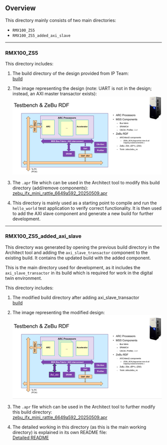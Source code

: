## Overview

This directory mainly consists of two main directories:

- `RMX100_ZS5`
- `RMX100_ZS5_added_axi_slave`

---

### RMX100_ZS5

This directory includes:

1. The build directory of the design provided from IP Team:  
   [build](./RMX100_ZS5/zebu_ifx_mini_rattle_6649a592_20250509/build)

2. The image representing the design (note: UART is not in the design; instead, an AXI master transactor exists):  
   ![original_design](./RMX100_ZS5/zebu_ifx_mini_rattle_6649a592_20250509/img/original_design.png)

3. The `.apr` file which can be used in the Architect tool to modify this build directory (add/remove components):  
   [zebu_ifx_mini_rattle_6649a592_20250509.apr](./RMX100_ZS5/zebu_ifx_mini_rattle_6649a592_20250509/zebu_ifx_mini_rattle_6649a592_20250509.apr)

4. This directory is mainly used as a starting point to compile and run the `hello_world` test application to verify correct functionality. It is then used to add the AXI slave component and generate a new build for further development.

---

### RMX100_ZS5_added_axi_slave

This directory was generated by opening the previous build directory in the Architect tool and adding the `axi_slave_transactor` component to the existing build. It contains the updated build with the added component.

This is the main directory used for development, as it includes the `axi_slave_transactor` in its build which is required for work in the digital twin environment.

This directory includes:

1. The modified build directory after adding axi_slave_transactor  
   [build](./RMX100_ZS5_added_axi_slave/zebu_ifx_mini_rattle_6649a592_20250509/build)

2. The image representing the modified design:  
   ![modified_design](./RMX100_ZS5_added_axi_slave/zebu_ifx_mini_rattle_6649a592_20250509/img/modified_design.png)

3. The `.apr` file which can be used in the Architect tool to further modify this build directory:  
   [zebu_ifx_mini_rattle_6649a592_20250509.apr](./RMX100_ZS5_added_axi_slave/zebu_ifx_mini_rattle_6649a592_20250509/zebu_ifx_mini_rattle_6649a592_20250509.apr)
   
4. The detailed working in this directory (as this is the main working directory) is explained in its own README file:  
   [Detailed README](./RMX100_ZS5_added_axi_slave/zebu_ifx_mini_rattle_6649a592_20250509/README.md)

